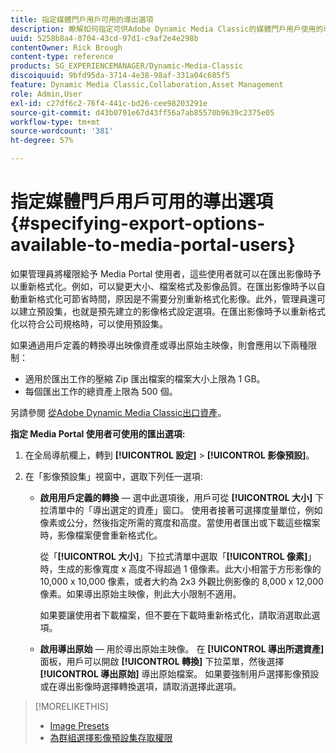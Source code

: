 ```yaml
---
title: 指定媒體門戶用戶可用的導出選項
description: 瞭解如何指定可供Adobe Dynamic Media Classic的媒體門戶用戶使用的導出選項。
uuid: 5258b8a4-0704-43cd-97d1-c9af2e4e298b
contentOwner: Rick Brough
content-type: reference
products: SG_EXPERIENCEMANAGER/Dynamic-Media-Classic
discoiquuid: 9bfd95da-3714-4e38-98af-331a04c685f5
feature: Dynamic Media Classic,Collaboration,Asset Management
role: Admin,User
exl-id: c27df6c2-76f4-441c-bd26-cee98203291e
source-git-commit: d43b0791e67d43ff56a7ab85570b9639c2375e05
workflow-type: tm+mt
source-wordcount: '381'
ht-degree: 57%

---
```


# 指定媒體門戶用戶可用的導出選項 {#specifying-export-options-available-to-media-portal-users}

如果管理員將權限給予 Media Portal 使用者，這些使用者就可以在匯出影像時予以重新格式化。例如，可以變更大小、檔案格式及影像品質。在匯出影像時予以自動重新格式化可節省時間，原因是不需要分別重新格式化影像。此外，管理員還可以建立預設集，也就是預先建立的影像格式設定選項。在匯出影像時予以重新格式化以符合公司規格時，可以使用預設集。

如果通過用戶定義的轉換導出映像資產或導出原始主映像，則會應用以下兩種限制：

* 適用於匯出工作的壓縮 Zip 匯出檔案的檔案大小上限為 1 GB。
* 每個匯出工作的總資產上限為 500 個。

另請參閱 [從Adobe Dynamic Media Classic出口資產](exporting-assets-from-dmc.md#exporting-assets-from_dmc)。

**指定 Media Portal 使用者可使用的匯出選項:**

1. 在全局導航欄上，轉到 **[!UICONTROL 設定]** > **[!UICONTROL 影像預設]**。
1. 在「影像預設集」視窗中，選取下列任一選項:

   * **啟用用戶定義的轉換**  — 選中此選項後，用戶可從 **[!UICONTROL 大小]** 下拉清單中的「導出選定的資產」窗口。 使用者接著可選擇度量單位，例如像素或公分，然後指定所需的寬度和高度。當使用者匯出或下載這些檔案時，影像檔案便會重新格式化。

      從「**[!UICONTROL 大小]**」下拉式清單中選取「**[!UICONTROL 像素]**」時，生成的影像寬度 x 高度不得超過 1 億像素。此大小相當于方形影像的 10,000 x 10,000 像素，或者大約為 2x3 外觀比例影像的 8,000 x 12,000 像素。如果導出原始主映像，則此大小限制不適用。

      如果要讓使用者下載檔案，但不要在下載時重新格式化，請取消選取此選項。

   * **啟用導出原始**  — 用於導出原始主映像。 在 **[!UICONTROL 導出所選資產]** 面板，用戶可以開啟 **[!UICONTROL 轉換]** 下拉菜單，然後選擇 **[!UICONTROL 導出原始]** 導出原始檔案。 如果要強制用戶選擇影像預設或在導出影像時選擇轉換選項，請取消選擇此選項。

>[!MORELIKETHIS]
>
>* [Image Presets](application-setup.md#image_presets)
>* [為群組選擇影像預設集存取權限](creating-media-portal-groups.md#choosing_image_preset_access_permissions_for_a_group)

